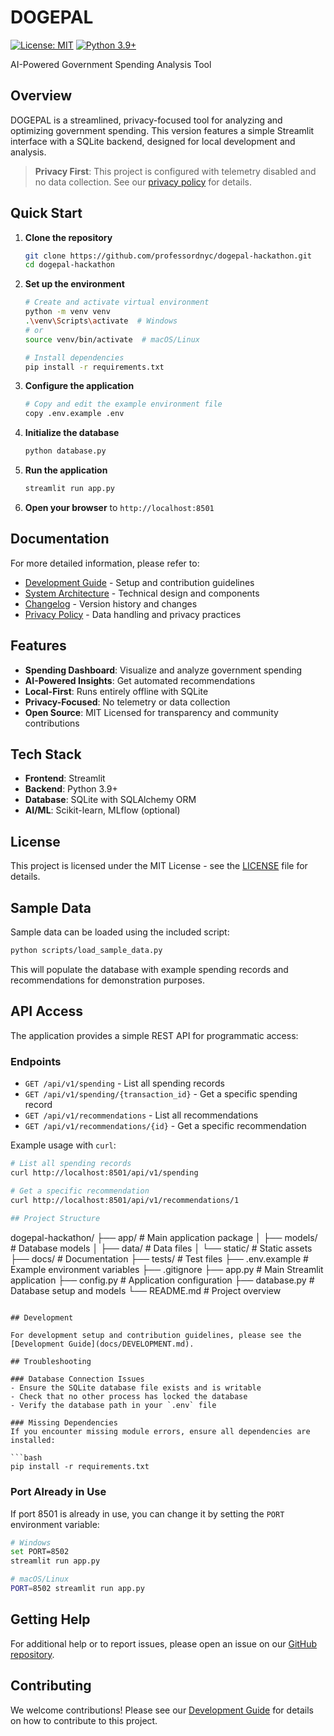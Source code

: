 # DOGEPAL

[![License: MIT](https://img.shields.io/badge/License-MIT-yellow.svg)](https://opensource.org/licenses/MIT)
[![Python 3.9+](https://img.shields.io/badge/python-3.9+-blue.svg)](https://www.python.org/downloads/)

AI-Powered Government Spending Analysis Tool

## Overview

DOGEPAL is a streamlined, privacy-focused tool for analyzing and optimizing government spending. This version features a simple Streamlit interface with a SQLite backend, designed for local development and analysis.

> **Privacy First**: This project is configured with telemetry disabled and no data collection. See our [privacy policy](docs/PRIVACY.md) for details.

## Quick Start

1. **Clone the repository**
   ```bash
   git clone https://github.com/professordnyc/dogepal-hackathon.git
   cd dogepal-hackathon
   ```

2. **Set up the environment**
   ```bash
   # Create and activate virtual environment
   python -m venv venv
   .\venv\Scripts\activate  # Windows
   # or
   source venv/bin/activate  # macOS/Linux
   
   # Install dependencies
   pip install -r requirements.txt
   ```

3. **Configure the application**
   ```bash
   # Copy and edit the example environment file
   copy .env.example .env
   ```

4. **Initialize the database**
   ```bash
   python database.py
   ```

5. **Run the application**
   ```bash
   streamlit run app.py
   ```

6. **Open your browser** to `http://localhost:8501`

## Documentation

For more detailed information, please refer to:

- [Development Guide](docs/DEVELOPMENT.md) - Setup and contribution guidelines
- [System Architecture](docs/ARCHITECTURE.md) - Technical design and components
- [Changelog](docs/CHANGELOG.md) - Version history and changes
- [Privacy Policy](docs/PRIVACY.md) - Data handling and privacy practices

## Features

- **Spending Dashboard**: Visualize and analyze government spending
- **AI-Powered Insights**: Get automated recommendations
- **Local-First**: Runs entirely offline with SQLite
- **Privacy-Focused**: No telemetry or data collection
- **Open Source**: MIT Licensed for transparency and community contributions

## Tech Stack

- **Frontend**: Streamlit
- **Backend**: Python 3.9+
- **Database**: SQLite with SQLAlchemy ORM
- **AI/ML**: Scikit-learn, MLflow (optional)
## License

This project is licensed under the MIT License - see the [LICENSE](LICENSE) file for details.

## Sample Data

Sample data can be loaded using the included script:

```bash
python scripts/load_sample_data.py
```

This will populate the database with example spending records and recommendations for demonstration purposes.

## API Access

The application provides a simple REST API for programmatic access:

### Endpoints

- `GET /api/v1/spending` - List all spending records
- `GET /api/v1/spending/{transaction_id}` - Get a specific spending record
- `GET /api/v1/recommendations` - List all recommendations
- `GET /api/v1/recommendations/{id}` - Get a specific recommendation

Example usage with `curl`:

```bash
# List all spending records
curl http://localhost:8501/api/v1/spending

# Get a specific recommendation
curl http://localhost:8501/api/v1/recommendations/1
   
## Project Structure

```
dogepal-hackathon/
├── app/                      # Main application package
│   ├── models/               # Database models
│   ├── data/                 # Data files
│   └── static/               # Static assets
├── docs/                     # Documentation
├── tests/                    # Test files
├── .env.example              # Example environment variables
├── .gitignore
├── app.py                    # Main Streamlit application
├── config.py                 # Application configuration
├── database.py               # Database setup and models
└── README.md                 # Project overview
```

## Development

For development setup and contribution guidelines, please see the [Development Guide](docs/DEVELOPMENT.md).

## Troubleshooting

### Database Connection Issues
- Ensure the SQLite database file exists and is writable
- Check that no other process has locked the database
- Verify the database path in your `.env` file

### Missing Dependencies
If you encounter missing module errors, ensure all dependencies are installed:

```bash
pip install -r requirements.txt
```

### Port Already in Use
If port 8501 is already in use, you can change it by setting the `PORT` environment variable:

```bash
# Windows
set PORT=8502
streamlit run app.py

# macOS/Linux
PORT=8502 streamlit run app.py
```

## Getting Help

For additional help or to report issues, please open an issue on our [GitHub repository](https://github.com/professordnyc/dogepal-hackathon/issues).

## Contributing

We welcome contributions! Please see our [Development Guide](docs/DEVELOPMENT.md) for details on how to contribute to this project.
